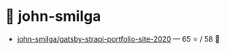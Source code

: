 # 👤 john-smilga

- [john-smilga/gatsby-strapi-portfolio-site-2020](https://github.com/john-smilga/gatsby-strapi-portfolio-site-2020) — 65 ⭐️ / 58 🍴
